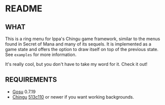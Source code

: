 # README
## WHAT

This is a ring menu for Ippa's Chingu game framework, similar to the menus
found in Secret of Mana and many of its sequels. It is implemented as a game
state and offers the option to draw itself on top of the previous state. See
`examples` for more information.

It's really cool, but you don't have to take my word for it. Check it out!

## REQUIREMENTS

* [Gosu][] 0.7.19
* [Chingu][CHGU] [513c110][chingu@513c110] or newer if you want working
  backgrounds.

[GOSU]: http://libgosu.org/
[CHGU]: http://ippa.se/chingu

[chingu@513c110]: http://github.com/erisdiscord/chingu/commit/513c1106eed7f6d7446e4e41c2c44a3d384afa9b
